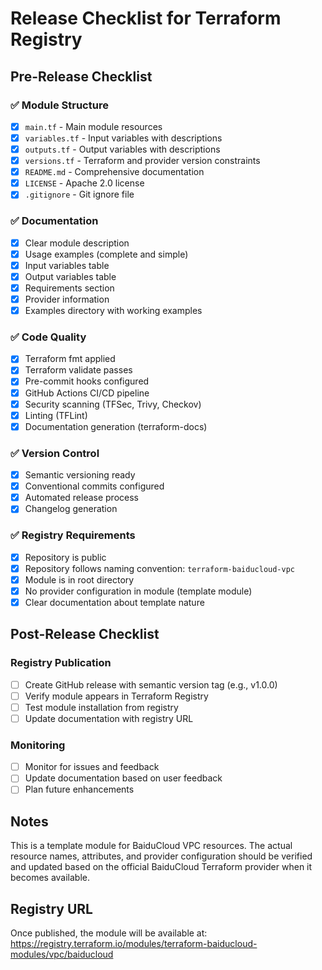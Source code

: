 # Release Checklist for Terraform Registry

## Pre-Release Checklist

### ✅ Module Structure
- [x] `main.tf` - Main module resources
- [x] `variables.tf` - Input variables with descriptions
- [x] `outputs.tf` - Output variables with descriptions
- [x] `versions.tf` - Terraform and provider version constraints
- [x] `README.md` - Comprehensive documentation
- [x] `LICENSE` - Apache 2.0 license
- [x] `.gitignore` - Git ignore file

### ✅ Documentation
- [x] Clear module description
- [x] Usage examples (complete and simple)
- [x] Input variables table
- [x] Output variables table
- [x] Requirements section
- [x] Provider information
- [x] Examples directory with working examples

### ✅ Code Quality
- [x] Terraform fmt applied
- [x] Terraform validate passes
- [x] Pre-commit hooks configured
- [x] GitHub Actions CI/CD pipeline
- [x] Security scanning (TFSec, Trivy, Checkov)
- [x] Linting (TFLint)
- [x] Documentation generation (terraform-docs)

### ✅ Version Control
- [x] Semantic versioning ready
- [x] Conventional commits configured
- [x] Automated release process
- [x] Changelog generation

### ✅ Registry Requirements
- [x] Repository is public
- [x] Repository follows naming convention: `terraform-baiducloud-vpc`
- [x] Module is in root directory
- [x] No provider configuration in module (template module)
- [x] Clear documentation about template nature

## Post-Release Checklist

### Registry Publication
- [ ] Create GitHub release with semantic version tag (e.g., v1.0.0)
- [ ] Verify module appears in Terraform Registry
- [ ] Test module installation from registry
- [ ] Update documentation with registry URL

### Monitoring
- [ ] Monitor for issues and feedback
- [ ] Update documentation based on user feedback
- [ ] Plan future enhancements

## Notes

This is a template module for BaiduCloud VPC resources. The actual resource names, attributes, and provider configuration should be verified and updated based on the official BaiduCloud Terraform provider when it becomes available.

## Registry URL

Once published, the module will be available at:
https://registry.terraform.io/modules/terraform-baiducloud-modules/vpc/baiducloud
